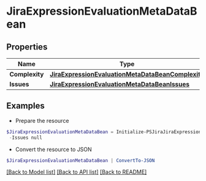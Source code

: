 # JiraExpressionEvaluationMetaDataBean
## Properties

Name | Type | Description | Notes
------------ | ------------- | ------------- | -------------
**Complexity** | [**JiraExpressionEvaluationMetaDataBeanComplexity**](JiraExpressionEvaluationMetaDataBeanComplexity.md) |  | [optional] 
**Issues** | [**JiraExpressionEvaluationMetaDataBeanIssues**](JiraExpressionEvaluationMetaDataBeanIssues.md) |  | [optional] 

## Examples

- Prepare the resource
```powershell
$JiraExpressionEvaluationMetaDataBean = Initialize-PSJiraJiraExpressionEvaluationMetaDataBean  -Complexity null `
 -Issues null
```

- Convert the resource to JSON
```powershell
$JiraExpressionEvaluationMetaDataBean | ConvertTo-JSON
```

[[Back to Model list]](../README.md#documentation-for-models) [[Back to API list]](../README.md#documentation-for-api-endpoints) [[Back to README]](../README.md)

